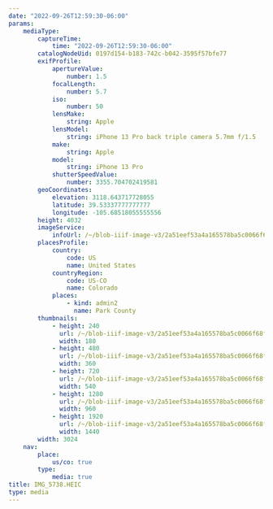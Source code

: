 ```yaml
---
date: "2022-09-26T12:59:30-06:00"
params:
    mediaType:
        captureTime:
            time: "2022-09-26T12:59:30-06:00"
        catalogNodeUid: 0197d154-b183-742c-b042-3595f57bfe77
        exifProfile:
            apertureValue:
                number: 1.5
            focalLength:
                number: 5.7
            iso:
                number: 50
            lensMake:
                string: Apple
            lensModel:
                string: iPhone 13 Pro back triple camera 5.7mm f/1.5
            make:
                string: Apple
            model:
                string: iPhone 13 Pro
            shutterSpeedValue:
                number: 3355.704702419581
        geoCoordinates:
            elevation: 3118.643717728055
            latitude: 39.53337777777777
            longitude: -105.68518055555556
        height: 4032
        imageService:
            infoUrl: /~/blob-iiif-image-v3/2a51eef53a4a165578ba5c0066f68f7d1153add22d79ec89692272a43fab40ff/info.json
        placesProfile:
            country:
                code: US
                name: United States
            countryRegion:
                code: US-CO
                name: Colorado
            places:
                - kind: admin2
                  name: Park County
        thumbnails:
            - height: 240
              url: /~/blob-iiif-image-v3/2a51eef53a4a165578ba5c0066f68f7d1153add22d79ec89692272a43fab40ff/full/180%2C240/0/default.jpg
              width: 180
            - height: 480
              url: /~/blob-iiif-image-v3/2a51eef53a4a165578ba5c0066f68f7d1153add22d79ec89692272a43fab40ff/full/360%2C480/0/default.jpg
              width: 360
            - height: 720
              url: /~/blob-iiif-image-v3/2a51eef53a4a165578ba5c0066f68f7d1153add22d79ec89692272a43fab40ff/full/540%2C720/0/default.jpg
              width: 540
            - height: 1280
              url: /~/blob-iiif-image-v3/2a51eef53a4a165578ba5c0066f68f7d1153add22d79ec89692272a43fab40ff/full/960%2C1280/0/default.jpg
              width: 960
            - height: 1920
              url: /~/blob-iiif-image-v3/2a51eef53a4a165578ba5c0066f68f7d1153add22d79ec89692272a43fab40ff/full/1440%2C1920/0/default.jpg
              width: 1440
        width: 3024
    nav:
        place:
            us/co: true
        type:
            media: true
title: IMG_5738.HEIC
type: media
---
```


